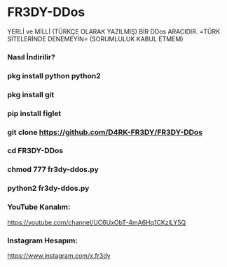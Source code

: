 # FR3DY-DDos
YERLİ ve MİLLİ (TÜRKÇE OLARAK YAZILMIŞ) BİR DDos ARACIDIR. =TÜRK SİTELERİNDE DENEMEYİN= (SORUMLULUK KABUL ETMEM)

### Nasıl İndirilir?

### pkg install python python2

### pkg install git

### pip install figlet

### git clone https://github.com/D4RK-FR3DY/FR3DY-DDos

### cd FR3DY-DDos

### chmod 777 fr3dy-ddos.py

### python2  fr3dy-ddos.py

### YouTube Kanalım:

https://youtube.com/channel/UC6UxObT-4mA6Hq1CKzlLY5Q

### Instagram Hesapım:

https://www.instagram.com/x.fr3dy
